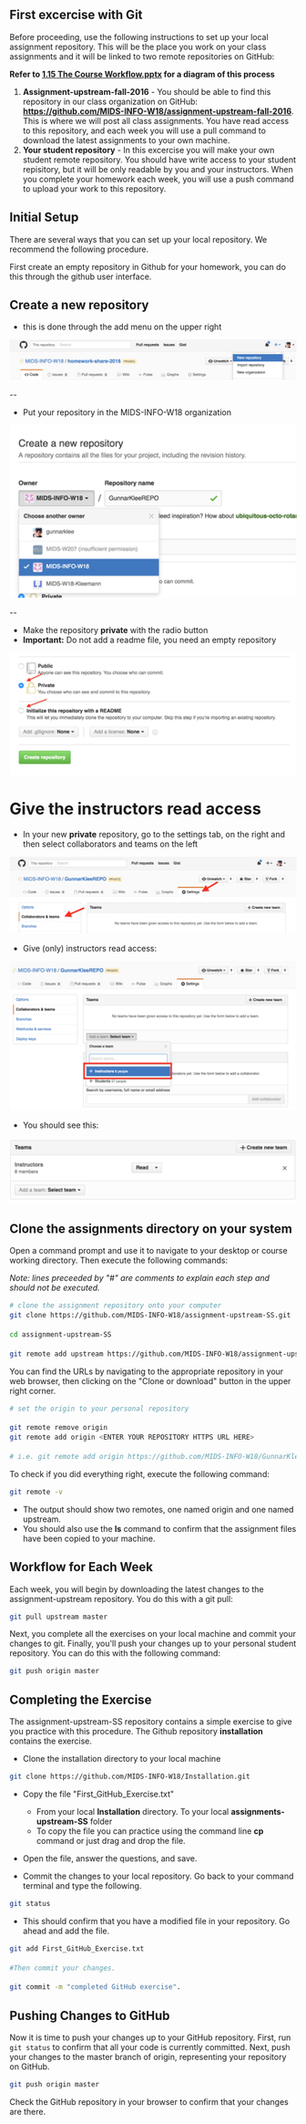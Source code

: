## First excercise with Git 

Before proceeding, use the following instructions to set up your local assignment repository.  This will be the place you work on your class assignments and it will be linked to two remote repositories on GitHub:

**Refer to [1.15 The Course Workflow.pptx](https://github.com/MIDS-INFO-W18/Course-Syllabus/blob/master/week_3/3.6%20The%20Course%20Workflow.pptx) for a diagram of this process** 

1. **Assignment-upstream-fall-2016** - You should be able to find this repository in our class organization on GitHub: **https://github.com/MIDS-INFO-W18/assignment-upstream-fall-2016**. This is where we will post all class assignments.  You have read access to this repository, and each week you will use a pull command to download the latest assignments to your own machine.
2. **Your student repository** - In this excercise you will make your own student remote repository. You should have write access to your student repisitory, but it will be only readable by you and your instructors.  When you complete your homework each week, you will use a push command to upload your work to this repository.

## Initial Setup

There are several ways that you can set up your local repository.  We recommend the following procedure.  

First create an empty repository in Github for your homework, you can do this through the github user interface.



## Create a new repository 

* this is done through the add menu on the upper right

![New repo menu item](images/CreateRepo_1.png)


--
* Put your repository in the MIDS-INFO-W18 organization 

![New repo menu item](images/CreateRepo_2.png)


--
* Make the repository **private** with the radio button 
* **Important:** Do not add a readme file, you need an empty repository

![New repo menu item](images/CreateRepo_3.png)


# Give the instructors read access

* In your new **private** repository, go to the settings tab, on the right and then select collaborators and teams on the left

![New repo menu item](images/CreateRepo_4.png)

* Give (only) instructors read access:

![New repo menu item](images/CreateRepo_5.png)

* You should see this:

![New repo menu item](images/CreateRepo_6.png)

## Clone the assignments directory on your system

Open a command prompt and use it to navigate to your desktop or course working directory.  Then execute the following commands:

*Note: lines preceeded by "#" are comments to explain each step and should not be executed.* 




``` sh
# clone the assignment repository onto your computer
git clone https://github.com/MIDS-INFO-W18/assignment-upstream-SS.git

cd assignment-upstream-SS

git remote add upstream https://github.com/MIDS-INFO-W18/assignment-upstream-SS.git
```

You can find the URLs by navigating to the appropriate repository in your web browser, then clicking on the "Clone or download" button in the upper right corner.

``` sh
# set the origin to your personal repository

git remote remove origin
git remote add origin <ENTER YOUR REPOSITORY HTTPS URL HERE>

# i.e. git remote add origin https://github.com/MIDS-INFO-W18/GunnarKleeRepo.git


```

To check if you did everything right, execute the following command:

``` sh
git remote -v
```

* The output should show two remotes, one named origin and one named upstream.  
* You should also use the **ls** command to confirm that the assignment files have been copied to your machine.


## Workflow for Each Week

Each week, you will begin by downloading the latest changes to the assignment-upstream repository.  You do this with a git pull:

``` sh
git pull upstream master
```

Next, you complete all the exercises on your local machine and commit your changes to git.  Finally, you'll push your changes up to your personal student repository.  You can do this with the following command:

```sh
git push origin master
```


## Completing the Exercise

The assignment-upstream-SS repository contains a simple exercise to give you practice with this procedure. The Github repository **installation** contains the exercise. 

* Clone the installation directory to your local machine

```sh
git clone https://github.com/MIDS-INFO-W18/Installation.git 
```

* Copy the file "First\_GitHub\_Exercise.txt" 
	* From your local **Installation** directory. 
To your local **assignments-upstream-SS** folder
	* To copy the file you can practice using the command line **cp** command or just drag and drop the file.

* Open the file, answer the questions, and save.

* Commit the changes to your local repository. Go back to your command terminal and type the following.

```sh
git status
```
* This should confirm that you have a modified file in your repository. Go ahead and add the file.

``` sh
git add First_GitHub_Exercise.txt

#Then commit your changes.

git commit -m "completed GitHub exercise".

```
## Pushing Changes to GitHub

Now it is time to push your changes up to your GitHub repository. First, run `git status` to confirm that all your code is currently committed.  Next, push your changes to the master branch of origin, representing your repository on GitHub.

```sh
git push origin master
```

Check the GitHub repository in your browser to confirm that your changes are there.
